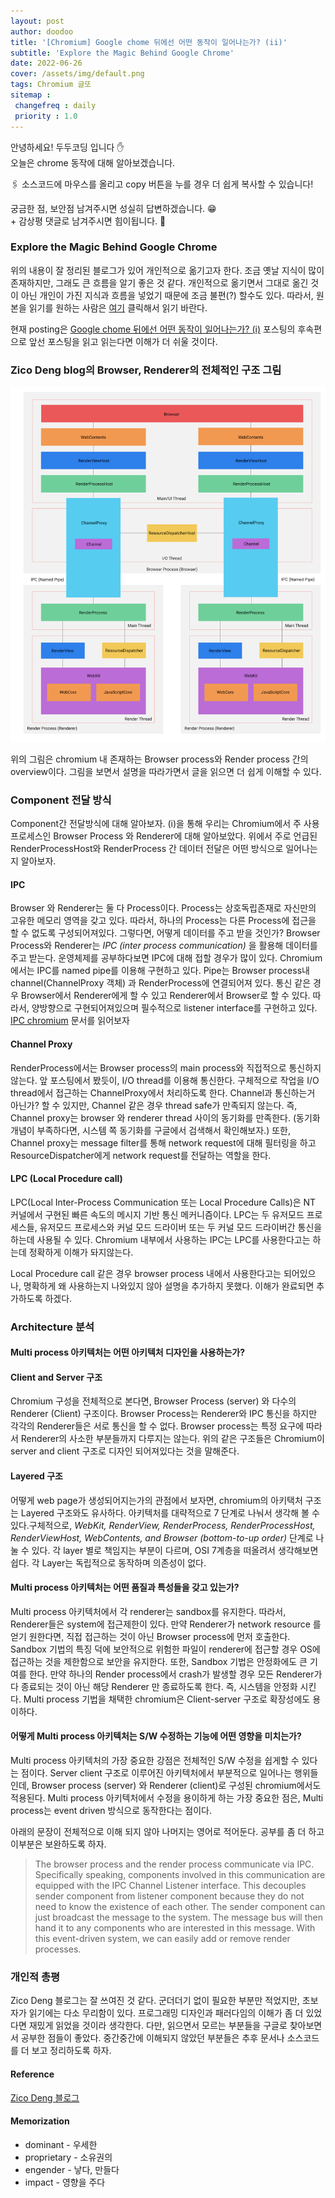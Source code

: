 ```yaml
---
layout: post
author: doodoo
title: '[Chromium] Google chome 뒤에선 어떤 동작이 일어나는가? (ii)'
subtitle: 'Explore the Magic Behind Google Chrome'
date: 2022-06-26
cover: /assets/img/default.png
tags: Chromium 글또
sitemap :
 changefreq : daily
 priority : 1.0
---
```

안녕하세요! <span class="doodoo">두두코딩</span> 입니다 ✋ <br>
오늘은 chrome 동작에 대해 알아보겠습니다.

🖇 소스코드에 마우스를 올리고 <span class="tip">copy</span> 버튼을 누를 경우 더 쉽게 복사할 수 있습니다! 

궁금한 점, 보안점 남겨주시면 성실히 답변하겠습니다. 😁 <br>
\+ 감상평 댓글로 남겨주시면 힘이됩니다. 🙇

### Explore the Magic Behind Google Chrome
위의 내용이 잘 정리된 블로그가 있어 개인적으로 옮기고자 한다. 조금 옛날 지식이
많이 존재하지만, 그래도 큰 흐름을 알기 좋은 것 같다. 개인적으로 옮기면서 그대로
옮긴 것이 아닌 개인이 가진 지식과 흐름을 넣었기 때문에 조금 불편(?) 할수도 있다.
따라서, 원본을 읽기를 원하는 사람은 [여기](https://medium.com/@zicodeng/explore-the-magic-behind-google-chrome-c3563dbd2739) 클릭해서 읽기 바란다.

현재 posting은 [Google chome 뒤에선 어떤 동작이 일어나는가? (i)](https://0xd00d00.github.io/2022/06/26/chromium_blog_1.html) 포스팅의 후속편으로 앞선 포스팅을 읽고 읽는다면 이해가 더 쉬울 것이다.

### Zico Deng blog의 Browser, Renderer의 전체적인 구조 그림
![chromium overview](/assets/img/chromium_overview.png)

위의 그림은 chromium 내 존재하는 Browser process와 Render process 간의
overview이다. 그림을 보면서 설명을 따라가면서 글을 읽으면 더 쉽게 이해할 수 있다.

### Component 전달 방식
Component간 전달방식에 대해 알아보자. (i)을 통해 우리는 Chromium에서 주 사용 프로세스인 Browser Process 와 Renderer에 대해 알아보았다. 위에서 주로 언급된 RenderProcessHost와 RenderProcess 간 데이터 전달은 어떤 방식으로 일어나는지 알아보자.

#### IPC
Browser 와 Renderer는 둘 다 Process이다. Process는 상호독립존재로 자신만의 고유한 메모리 영역을 갖고 있다. 따라서, 하나의 Process는 다른 Process에 접근을 할 수 없도록 구성되어져있다. 그렇다면, 어떻게 데이터를 주고 받을 것인가? Browser Process와 Renderer는 *IPC (inter process communication)* 을 활용해 데이터를 주고 받는다. 운영체제를 공부하다보면 IPC에 대해 접할 경우가 많이 있다. Chromium에서는 IPC를 named pipe를 이용해 구현하고 있다. Pipe는 Browser process내 channel(ChannelProxy 객체) 과 RenderProcess에 연결되어져 있다. 통신 같은 경우 Browser에서 Renderer에게 할 수 있고 Renderer에서 Browser로 할 수 있다. 따라서, 양방향으로 구현되어져있으며 필수적으로 listener interface를 구현하고 있다. [IPC chromium](https://www.chromium.org/developers/design-documents/inter-process-communication) 문서를 읽어보자

#### Channel Proxy
RenderProcess에서는 Browser process의 main process와 직접적으로 통신하지 않는다.
앞 포스팅에서 봤듯이, I/O thread를 이용해 통신한다. 구체적으로 작업을 I/O
thread에서 접근하는 ChannelProxy에서 처리하도록 한다. Channel과 통신하는거
아닌가? 할 수 있지만, Channel 같은 경우 thread safe가 만족되지 않는다. 즉,
	Channel proxy는 browser 와 renderer thread 사이의 동기화를 만족한다. (동기화
			개념이 부족하다면, 시스템 쪽 동기화를 구글에서 검색해서 확인해보자.) 또한,
	Channel proxy는 message filter를 통해 network request에 대해 필터링을 하고
	ResourceDispatcher에게 network request를 전달하는 역할을 한다.

#### LPC (Local Procedure call)
LPC(Local Inter-Process Communication 또는 Local Procedure Calls)은 NT 커널에서
구현된 빠른 속도의 메시지 기반 통신 메커니즘이다. LPC는 두 유저모드 프로세스들,
	유저모드 프로세스와 커널 모드 드라이버 또는 두 커널 모드 드라이버간 통신을
	하는데 사용될 수 있다. Chromium 내부에서 사용하는 IPC는 LPC를 사용한다고는
	하는데 정확하게 이해가 돠지않는다.

Local Procedure call 같은 경우 browser process 내에서 사용한다고는 되어있으나,
			명확하게 왜 사용하는지 나와있지 않아 설명을 추가하지 못했다. 이해가
			완료되면 추가하도록 하겠다.

### Architecture 분석
#### Multi process 아키텍처는 어떤 아키텍처 디자인을 사용하는가?
#### Client and Server 구조
Chromium 구성을 전체적으로 본다면, Browser Process (server) 와 다수의 Renderer (Client)
	구조이다. Browser Process는 Renderer와 IPC 통신을 하지만 각각의 Renderer들은 서로
	통신을 할 수 없다. Browser process는 특정 요구에 따라서 Renderer의 사소한
	부분들까지 다루지는 않는다. 위의 같은 구조들은 Chromium이 server and client
	구조로 디자인 되어져있다는 것을 말해준다.

#### Layered 구조
어떻게 web page가 생성되어지는가의 관점에서 보자면, chromium의 아키택처 구조는
Layered 구조와도 유사하다. 아키텍처를 대략적으로 7 단계로 나눠서 생각해 볼 수
있다.구체적으로,  *WebKit, RenderView, RenderProcess, RenderProcessHost, RenderViewHost, WebContents, and Browser (bottom-to-up order)*  단계로 나눌 수 있다. 각 layer 별로 책임지는 부분이 다르며, OSI 7계층을 떠올려서 생각해보면 쉽다. 각 Layer는 독립적으로 동작하며 의존성이 없다.

#### Multi process 아키텍처는 어떤 품질과 특성들을 갖고 있는가?
Multi process 아키텍처에서 각 renderer는 sandbox를 유지한다. 따라서,
			Renderer들은 system에 접근제한이 있다. 만약 Renderer가 network resource 를
			얻기 원한다면, 직접 접근하는 것이 아닌 Browser process에 먼저 호출한다.
Sandbox 기법의 특징 덕에 보안적으로 위험한 파일이 renderer에 접근할 경우 OS에
접근하는 것을 제한함으로 보안을 유지한다. 또한, Sandbox 기법은 안정화에도 큰
기여를 한다. 만약 하나의 Render process에서 crash가 발생할 경우 모든 Renderer가
다 종료되는 것이 아닌 해당 Renderer 만 종료하도록 한다. 즉, 시스템을 안정화
시킨다. Multi process 기법을 채택한 chromium은 Client-server 구조로 확장성에도 용이하다.

#### 어떻게 Multi process 아키텍처는 S/W 수정하는 기능에 어떤 영향을 미치는가?
Multi process 아키텍처의 가장 중요한 강점은 전체적인 S/W 수정을 쉽게할 수 있다는
점이다. Server client 구조로 이루어진 아키텍처에서 부분적으로 일어나는
행위들인데, Browser process (server) 와 Renderer (client)로 구성된
chromium에서도 적용된다. Multi process 아키텍처에서 수정을 용이하게 하는 가장 중요한 점은, Multi process는 event driven 방식으로
동작한다는 점이다.

아래의 문장이 전체적으로 이해 되지 않아 나머지는 영어로 적어둔다. 공부를 좀 더
하고 이부분은 보완하도록 하자.

> The browser process and the render process communicate via IPC. Specifically speaking, components involved in this communication are equipped with the IPC Channel Listener interface. This decouples sender component from listener component because they do not need to know the existence of each other. The sender component can just broadcast the message to the system. The message bus will then hand it to any components who are interested in this message. With this event-driven system, we can easily add or remove render processes.

### 개인적 총평
Zico Deng 블로그는 잘 쓰여진 것 같다. 군더더기 없이 필요한 부분만 적었지만,
		 초보자가 읽기에는 다소 무리함이 있다. 프로그래밍 디자인과 패러다임의 이해가
		 좀 더 있었다면 재밌게 읽었을 것이라 생각한다. 다만, 읽으면서 모르는
		 부분들을 구글로 찾아보면서 공부한 점들이 좋았다. 중간중간에 이해되지 않았던
		 부분들은 추후 문서나 소스코드를 더 보고 정리하도록 하자.

#### Reference
[Zico Deng 블로그](https://medium.com/@zicodeng/explore-the-magic-behind-google-chrome-c3563dbd2739)

#### Memorization
- dominant - 우세한
- proprietary - 소유권의
- engender - 낳다, 만들다
- impact - 영향을 주다
